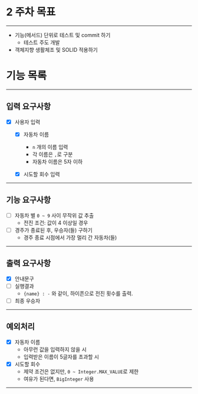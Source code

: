 
# 2 주차 목표

---

- 기능(메서드) 단위로 테스트 및 commit 하기
    - 테스트 주도 개발
- 객체지향 생활체조 및 SOLID 적용하기

# 기능 목록

---

## 입력 요구사항
- [X] 사용자 입력
    - [X] 자동차 이름
        - `n` 개의 이름 입력
        - 각 이름은 `,`로 구분
        - 자동차 이름은 5자 이하

    - [X] 시도할 회수 입력

 ---
    
## 기능 요구사항
- [ ] 자동차 별 `0 ~ 9` 사이 무작위 값 추출
    - 전진 조건: 값이 4 이상일 경우
- [ ] 경주가 종료된 후, 우승자(들) 구하기
    - 경주 종료 시점에서 가장 멀리 간 자동차(들)

---
    
## 출력 요구사항
- [X] 안내문구
- [ ] 실행결과
    - `{name} : -` 와 같이, 하이픈으로 전진 횟수를 출력.
- [ ] 최종 우승자

---

## 예외처리
- [X] 자동차 이름
    - 아무런 값을 입력하지 않을 시
    - 입력받은 이름이 5글자를 초과할 시
- [X] 시도할 회수
    - 제약 조건은 없지만, `0 ~ Integer.MAX_VALUE`로 제한
    - 여유가 된다면, `BigInteger` 사용

---
